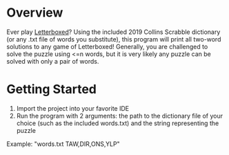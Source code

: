 # Overview
Ever play [Letterboxed](https://www.nytimes.com/puzzles/letter-boxed)? Using the included 2019 Collins Scrabble dictionary (or any .txt file of words you substitute), this program will print all two-word solutions to any game of Letterboxed! Generally, you are challenged to solve the puzzle using <=n words, but it is very likely any puzzle can be solved with only a pair of words.

# Getting Started
1. Import the project into your favorite IDE
2. Run the program with 2 arguments: the path to the dictionary file of your choice (such as the included words.txt) and the string representing the puzzle

Example: "words.txt TAW,DIR,ONS,YLP"
